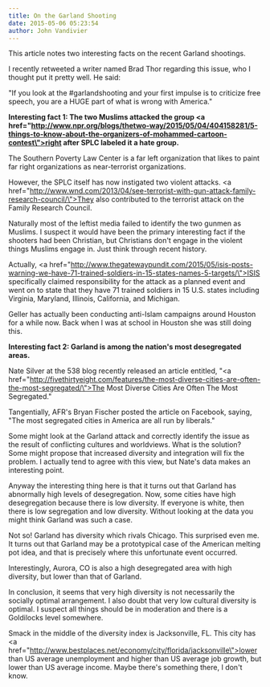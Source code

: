 ```yaml
---
title: On the Garland Shooting
date: 2015-05-06 05:23:54
author: John Vandivier
---
```




This article notes two interesting facts on the recent Garland shootings.

I recently retweeted a writer named Brad Thor regarding this issue, who I thought put it pretty well. He said:

\"If you look at the #garlandshooting and your first impulse is to criticize free speech, you are a HUGE part of what is wrong with America.\"

<strong>Interesting fact 1: The two Muslims attacked the group <a href=\"http://www.npr.org/blogs/thetwo-way/2015/05/04/404158281/5-things-to-know-about-the-organizers-of-mohammed-cartoon-contest\">right after SPLC labeled it a hate group.</a></strong>

The Southern Poverty Law Center is a far left organization that likes to paint far right organizations as near-terrorist organizations.

However, the SPLC itself has now instigated two violent attacks. <a href=\"http://www.wnd.com/2013/04/see-terrorist-with-gun-attack-family-research-council/\">They also contributed to the terrorist attack on the Family Research Council</a>.

Naturally most of the leftist media failed to identify the two gunmen as Muslims. I suspect it would have been the primary interesting fact if the shooters had been Christian, but Christians don't engage in the violent things Muslims engage in. Just think through recent history.

Actually, <a href=\"http://www.thegatewaypundit.com/2015/05/isis-posts-warning-we-have-71-trained-soldiers-in-15-states-names-5-targets/\">ISIS specifically claimed responsibility for the attack</a> as a planned event and went on to state that they have 71 trained soldiers in 15 U.S. states including Virginia, Maryland, Illinois, California, and Michigan.

Geller has actually been conducting anti-Islam campaigns around Houston for a while now. Back when I was at school in Houston she was still doing this.

<strong>Interesting fact 2: Garland is among the nation's most desegregated areas.</strong>

Nate Silver at the 538 blog recently released an article entitled, \"<a href=\"http://fivethirtyeight.com/features/the-most-diverse-cities-are-often-the-most-segregated/\">The Most Diverse Cities Are Often The Most Segregated</a>.\"

Tangentially, AFR's Bryan Fischer posted the article on Facebook, saying, \"The most segregated cities in America are all run by liberals.\"

Some might look at the Garland attack and correctly identify the issue as the result of conflicting cultures and worldviews. What is the solution? Some might propose that increased diversity and integration will fix the problem. I actually tend to agree with this view, but Nate's data makes an interesting point.

Anyway the interesting thing here is that it turns out that Garland has abnormally high levels of desegregation. Now, some cities have high desegregation because there is low diversity. If everyone is white, then there is low segregation and low diversity. Without looking at the data you might think Garland was such a case.

Not so! Garland has diversity which rivals Chicago. This surprised even me. It turns out that Garland may be a prototypical case of the American melting pot idea, and that is precisely where this unfortunate event occurred.

Interestingly, Aurora, CO is also a high desegregated area with high diversity, but lower than that of Garland.

In conclusion, it seems that very high diversity is not necessarily the socially optimal arrangement. I also doubt that very low cultural diversity is optimal. I suspect all things should be in moderation and there is a Goldilocks level somewhere.

Smack in the middle of the diversity index is Jacksonville, FL. This city has <a href=\"http://www.bestplaces.net/economy/city/florida/jacksonville\">lower than US average unemployment and higher than US average job growth, but lower than US average income</a>. Maybe there's something there, I don't know.